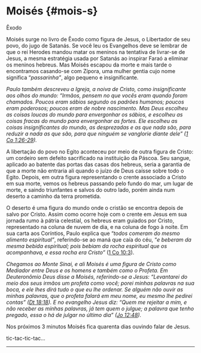 # Moisés {#mois-s}

Êxodo

Moisés surge no livro de Êxodo como figura de Jesus, o Libertador de seu povo, do jugo de Satanás. Se você leu os Evangelhos deve se lembrar de que o rei Herodes mandou matar os meninos na tentativa de livrar-se de Jesus, a mesma estratégia usada por Satanás ao inspirar Faraó a eliminar os meninos hebreus. Mas Moisés escapou da morte e mais tarde o encontramos casando-se com Zípora, uma mulher gentia cujo nome significa “_passarinha”_, algo pequeno e insignificante.

_Paulo também descreveu a Igreja, a noiva de Cristo, como insignificante aos olhos do mundo: “Irmãos, pensem no que vocês eram quando foram chamados. Poucos eram sábios segundo os padrões humanos; poucos eram poderosos; poucos eram de nobre nascimento. Mas Deus escolheu as coisas loucas do mundo para envergonhar os sábios, e escolheu as coisas fracas do mundo para envergonhar as fortes. Ele escolheu as coisas insignificantes do mundo, as desprezadas e as que nada são, para reduzir a nada as que são, para que ninguém se vanglorie diante dele” (_[_1 Co 1:26-29_](http://bibliaonline.com.br/acf/1co/1/26-29)_)._

A libertação do povo no Egito aconteceu por meio de outra figura de Cristo: um cordeiro sem defeito sacrificado na instituição da Páscoa. Seu sangue, aplicado ao batente das portas das casas dos hebreus, seria a garantia de que a morte não entraria ali quando o juízo de Deus caísse sobre todo o Egito. Depois, em outra figura representando o crente associado a Cristo em sua morte, vemos os hebreus passando pelo fundo do mar, um lugar de morte, e saindo triunfantes e salvos do outro lado, porém ainda num deserto a caminho da terra prometida.

O deserto é uma figura do mundo onde o cristão se encontra depois de salvo por Cristo. Assim como ocorre hoje com o crente em Jesus em sua jornada rumo à pátria celestial, os hebreus eram guiados por Cristo, representado na coluna de nuvem de dia, e na coluna de fogo à noite. Em sua carta aos Coríntios, Paulo explica que “_todos comeram do mesmo alimento espiritual”_, referindo-se ao maná que caía do céu, “_e beberam da mesma bebida espiritual; pois bebiam da rocha espiritual que os acompanhava, e essa rocha era Cristo”_ ([1 Co 10:3](http://bibliaonline.com.br/acf/1co/10/3)).

_Chegamos ao Monte Sinai, e ali Moisés é uma figura de Cristo como Mediador entre Deus e os homens e também como o Profeta. Em Deuteronômio Deus disse a Moisés, referindo-se a Jesus: “Levantarei do meio dos seus irmãos um profeta como você; porei minhas palavras na sua boca, e ele lhes dirá tudo o que eu lhe ordenar. Se alguém não ouvir as minhas palavras, que o profeta falará em meu nome, eu mesmo lhe pedirei contas” (_[_Dt 18:18_](http://bibliaonline.com.br/acf/dt/18/18)_). E no evangelho Jesus diz: “Quem me rejeitar a mim, e não receber as minhas palavras, já tem quem o julgue; a palavra que tenho pregado, essa o há de julgar no último dia” (_[_Jo 12:48_](http://bibliaonline.com.br/acf/jo/12/48)_)._

Nos próximos 3 minutos Moisés fica quarenta dias ouvindo falar de Jesus.

tic-tac-tic-tac...

*****